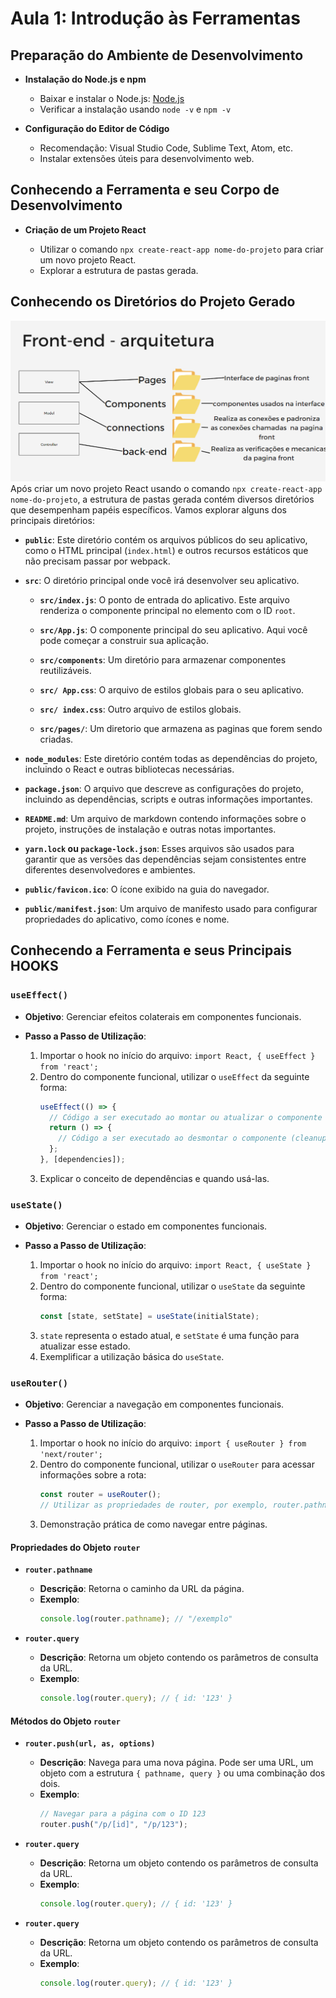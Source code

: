 # Aula 1: Introdução às Ferramentas

## Preparação do Ambiente de Desenvolvimento

- **Instalação do Node.js e npm**

  - Baixar e instalar o Node.js: [Node.js](/cronograma-front-end/arquivos/)
  - Verificar a instalação usando `node -v` e `npm -v`

- **Configuração do Editor de Código**
  - Recomendação: Visual Studio Code, Sublime Text, Atom, etc.
  - Instalar extensões úteis para desenvolvimento web.

## Conhecendo a Ferramenta e seu Corpo de Desenvolvimento

- **Criação de um Projeto React**

  - Utilizar o comando `npx create-react-app nome-do-projeto` para criar um novo projeto React.
  - Explorar a estrutura de pastas gerada.

## Conhecendo os Diretórios do Projeto Gerado

![img](/cronograma-front-end/arquivos/aaaa.png)
Após criar um novo projeto React usando o comando `npx create-react-app nome-do-projeto`, a estrutura de pastas gerada contém diversos diretórios que desempenham papéis específicos. Vamos explorar alguns dos principais diretórios:

- **`public`**: Este diretório contém os arquivos públicos do seu aplicativo, como o HTML principal (`index.html`) e outros recursos estáticos que não precisam passar por webpack.

- **`src`**: O diretório principal onde você irá desenvolver seu aplicativo.

  - **`src/index.js`**: O ponto de entrada do aplicativo. Este arquivo renderiza o componente principal no elemento com o ID `root`.

  - **`src/App.js`**: O componente principal do seu aplicativo. Aqui você pode começar a construir sua aplicação.

  - **`src/components`**: Um diretório para armazenar componentes reutilizáveis.

  - **`src/ App.css`**: O arquivo de estilos globais para o seu aplicativo.

  - **`src/ index.css`**: Outro arquivo de estilos globais.

  - **`src/pages/`**: Um diretorio que armazena as paginas que forem sendo criadas.

- **`node_modules`**: Este diretório contém todas as dependências do projeto, incluindo o React e outras bibliotecas necessárias.

- **`package.json`**: O arquivo que descreve as configurações do projeto, incluindo as dependências, scripts e outras informações importantes.

- **`README.md`**: Um arquivo de markdown contendo informações sobre o projeto, instruções de instalação e outras notas importantes.

- **`yarn.lock` ou `package-lock.json`**: Esses arquivos são usados para garantir que as versões das dependências sejam consistentes entre diferentes desenvolvedores e ambientes.

- **`public/favicon.ico`**: O ícone exibido na guia do navegador.

- **`public/manifest.json`**: Um arquivo de manifesto usado para configurar propriedades do aplicativo, como ícones e nome.

## Conhecendo a Ferramenta e seus Principais HOOKS

### `useEffect()`

- **Objetivo**: Gerenciar efeitos colaterais em componentes funcionais.

- **Passo a Passo de Utilização**:
  1. Importar o hook no início do arquivo: `import React, { useEffect } from 'react';`
  2. Dentro do componente funcional, utilizar o `useEffect` da seguinte forma:
     ```jsx
     useEffect(() => {
       // Código a ser executado ao montar ou atualizar o componente
       return () => {
         // Código a ser executado ao desmontar o componente (cleanup)
       };
     }, [dependencies]);
     ```
  3. Explicar o conceito de dependências e quando usá-las.

### `useState()`

- **Objetivo**: Gerenciar o estado em componentes funcionais.

- **Passo a Passo de Utilização**:
  1. Importar o hook no início do arquivo: `import React, { useState } from 'react';`
  2. Dentro do componente funcional, utilizar o `useState` da seguinte forma:
     ```jsx
     const [state, setState] = useState(initialState);
     ```
  3. `state` representa o estado atual, e `setState` é uma função para atualizar esse estado.
  4. Exemplificar a utilização básica do `useState`.

### `useRouter()`

- **Objetivo**: Gerenciar a navegação em componentes funcionais.

- **Passo a Passo de Utilização**:
  1. Importar o hook no início do arquivo: `import { useRouter } from 'next/router';`
  2. Dentro do componente funcional, utilizar o `useRouter` para acessar informações sobre a rota:
     ```jsx
     const router = useRouter();
     // Utilizar as propriedades de router, por exemplo, router.pathname
     ```
  3. Demonstração prática de como navegar entre páginas.

#### Propriedades do Objeto `router`

- **`router.pathname`**

  - **Descrição**: Retorna o caminho da URL da página.
  - **Exemplo**:
    ```jsx
    console.log(router.pathname); // "/exemplo"
    ```

- **`router.query`**
  - **Descrição**: Retorna um objeto contendo os parâmetros de consulta da URL.
  - **Exemplo**:
    ```jsx
    console.log(router.query); // { id: '123' }
    ```

#### Métodos do Objeto `router`

- **`router.push(url, as, options)`**

  - **Descrição**: Navega para uma nova página. Pode ser uma URL, um objeto com a estrutura `{ pathname, query }` ou uma combinação dos dois.
  - **Exemplo**:
    ```jsx
    // Navegar para a página com o ID 123
    router.push("/p/[id]", "/p/123");
    ```

- **`router.query`**

  - **Descrição**: Retorna um objeto contendo os parâmetros de consulta da URL.
  - **Exemplo**:
    ```jsx
    console.log(router.query); // { id: '123' }
    ```

- **`router.query`**
  - **Descrição**: Retorna um objeto contendo os parâmetros de consulta da URL.
  - **Exemplo**:
    ```jsx
    console.log(router.query); // { id: '123' }
    ```
